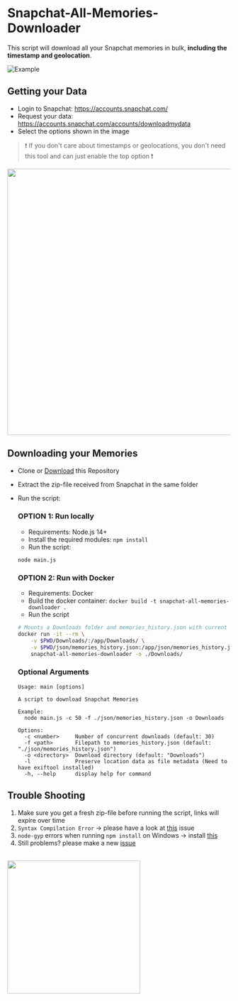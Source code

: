 # Snapchat-All-Memories-Downloader
This script will download all your Snapchat memories in bulk, **including the timestamp and geolocation**.

![Example](https://i.imgur.com/QVvh3I4.gif)


## Getting your Data
- Login to Snapchat: https://accounts.snapchat.com/
- Request your data: https://accounts.snapchat.com/accounts/downloadmydata
- Select the options shown in the image

> ❗ If you don't care about timestamps or geolocations, you don't need this tool and can just enable the top option ❗
<img src="https://github.com/ToTheMax/Snapchat-All-Memories-Downloader/assets/21971014/242117ef-aad0-45ec-85a7-dada98c46762" width="600">


## Downloading your Memories
- Clone or [Download](https://github.com/ToTheMax/Snapchat-All-Memories-Downloader/archive/refs/heads/master.zip) this Repository
- Extract the zip-file received from Snapchat in the same folder
- Run the script:

    ### OPTION 1: Run locally
    - Requirements: Node.js 14+
    - Install the required modules: `npm install`
    - Run the script: 
    ```
    node main.js
    ```

    ### OPTION 2: Run with Docker
    - Requirements: Docker
    - Build the docker container: `docker build -t snapchat-all-memories-downloader .`
    - Run the script
    ```bash
    # Mounts a Downloads folder and memories_history.json with current directory
    docker run -it --rm \
        -v $PWD/Downloads/:/app/Downloads/ \
        -v $PWD/json/memories_history.json:/app/json/memories_history.json \
        snapchat-all-memories-downloader -o ./Downloads/
    ```


    ### Optional Arguments
    ```
    Usage: main [options]

    A script to download Snapchat Memories

    Example:
      node main.js -c 50 -f ./json/memories_history.json -o Downloads

    Options:
      -c <number>     Number of concurrent downloads (default: 30)
      -f <path>       Filepath to memories_history.json (default: "./json/memories_history.json")
      -o <directory>  Download directory (default: "Downloads")
      -l              Preserve location data as file metadata (Need to have exiftool installed)
      -h, --help      display help for command
    ```


## Trouble Shooting
1. Make sure you get a fresh zip-file before running the script, links will expire over time
2. `Syntax Compilation Error` -> please have a look at [this](https://github.com/ToTheMax/Snapchat-All-Memories-Downloader/issues/4#issuecomment-664035581) issue
3. `node-gyp` errors when running `npm install` on Windows -> install [this](https://github.com/nodejs/node-gyp#on-windows)
4. Still problems? please make a new [issue](https://github.com/ToTheiMax/Snapchat-All-Memories-Downloader/issues) 


<br>
<a href="https://www.buymeacoffee.com/tothemax" target="_blank">
<img src="https://github.com/appcraftstudio/buymeacoffee/raw/master/Images/snapshot-bmc-button.png" width="300">
</a>

